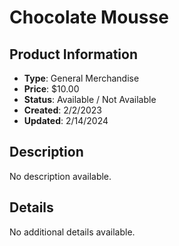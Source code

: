 # Chocolate Mousse

## Product Information
- **Type**: General Merchandise
- **Price**: $10.00
- **Status**: Available / Not Available
- **Created**: 2/2/2023
- **Updated**: 2/14/2024

## Description
No description available.



## Details
No additional details available.
